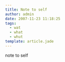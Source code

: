 ```yaml
---
title: Note to self
author: admin
date: 2007-11-23 11:18:25
tags: 
  - wat
  - what
  - whut
template: article.jade
---
```


note to self
